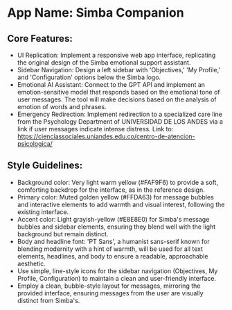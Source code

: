 # **App Name**: Simba Companion

## Core Features:

- UI Replication: Implement a responsive web app interface, replicating the original design of the Simba emotional support assistant.
- Sidebar Navigation: Design a left sidebar with 'Objectives,' 'My Profile,' and 'Configuration' options below the Simba logo.
- Emotional AI Assistant: Connect to the GPT API and implement an emotion-sensitive model that responds based on the emotional tone of user messages. The tool will make decisions based on the analysis of emotion of words and phrases.
- Emergency Redirection: Implement redirection to a specialized care line from the Psychology Department of UNIVERSIDAD DE LOS ANDES via a link if user messages indicate intense distress.  Link to:  https://cienciassociales.uniandes.edu.co/centro-de-atencion-psicologica/

## Style Guidelines:

- Background color: Very light warm yellow (#FAF9F6) to provide a soft, comforting backdrop for the interface, as in the reference design.
- Primary color: Muted golden yellow (#FFDA63) for message bubbles and interactive elements to add warmth and visual interest, following the existing interface.
- Accent color: Light grayish-yellow (#E8E8E0) for Simba's message bubbles and sidebar elements, ensuring they blend well with the light background but remain distinct.
- Body and headline font: 'PT Sans', a humanist sans-serif known for blending modernity with a hint of warmth, will be used for all text elements, headlines, and body to ensure a readable, approachable aesthetic.
- Use simple, line-style icons for the sidebar navigation (Objectives, My Profile, Configuration) to maintain a clean and user-friendly interface.
- Employ a clean, bubble-style layout for messages, mirroring the provided interface, ensuring messages from the user are visually distinct from Simba's.